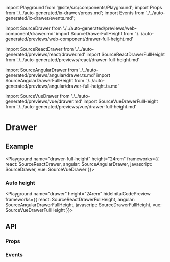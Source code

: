 import Playground from '@site/src/components/Playground';
import Props from './../auto-generated/ix-drawer/props.md';
import Events from './../auto-generated/ix-drawer/events.md';

import SourceDrawer from './../auto-generated/previews/web-component/drawer.md'
import SourceDrawerFullHeight from './../auto-generated/previews/web-component/drawer-full-height.md'

import SourceReactDrawer from './../auto-generated/previews/react/drawer.md'
import SourceReactDrawerFullHeight from './../auto-generated/previews/react/drawer-full-height.md'

import SourceAngularDrawer from './../auto-generated/previews/angular/drawer.ts.md'
import SourceAngularDrawerFullHeight from './../auto-generated/previews/angular/drawer-full-height.ts.md'

import SourceVueDrawer from './../auto-generated/previews/vue/drawer.md'
import SourceVueDrawerFullHeight from './../auto-generated/previews/vue/drawer-full-height.md'

# Drawer

## Example

<Playground
name="drawer-full-height" height="24rem"
frameworks={{
  react: SourceReactDrawer,
  angular: SourceAngularDrawer,
  javascript: SourceDrawer,
  vue: SourceVueDrawer
}}></Playground>

### Auto height

<Playground
name="drawer" height="24rem"
hideInitalCodePreview
frameworks={{
  react: SourceReactDrawerFullHeight,
  angular: SourceAngularDrawerFullHeight,
  javascript: SourceDrawerFullHeight,
  vue: SourceVueDrawerFullHeight
}}></Playground>

## API

### Props

<Props />

### Events

<Events />
